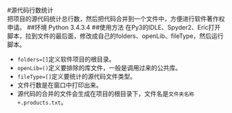 #源代码行数统计   
把项目的源代码统计总行数，然后把代码合并到一个文件中，方便进行软件著作权申请。
##环境
Python 3.4.3.4
##使用方法
在Py3的IDLE、Spyder2、Eric打开脚本，拉到文件的最后面，修改成自己的folders、openLib、fileType，然后运行脚本。   

* `folders=[]`定义软件项目的根目录。   
* `openLib=()`定义要排除的库文件，一般是调用过来的公共库。
* `fileType=[]`定义要统计的源代码文件类型。
* 文件行数是在窗口中打印出来。
* 源代码的合并的文件会生成在项目的根目录下，文件名是`文件夹名称+.products.txt`。

